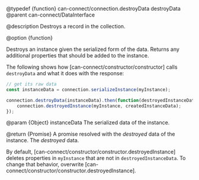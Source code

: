 @typedef {function} can-connect/connection.destroyData destroyData
@parent can-connect/DataInterface

@description Destroys a record in the collection.

@option {function}

Destroys an instance given the serialized form of the
data. Returns any additional properties that should be added to the instance.

The following shows how [can-connect/constructor/constructor] calls `destroyData` and
what it does with the response:

```js
// get its raw data
const instanceData = connection.serializeInstance(myInstance);

connection.destroyData(instanceData).then(function(destroyedInstanceData){
	connection.destroyedInstance(myInstance, createdInstanceData);
});
```

  @param {Object} instanceData The serialized data of the instance.

  @return {Promise<Object>} A promise resolved with the _destroyed_ data of the instance. The _destroyed_
  data.  

  By default, [can-connect/constructor/constructor.destroyedInstance] deletes properties in `myInstance` that are not in `destroyedInstanceData`.  To change that behavior, overwrite [can-connect/constructor/constructor.destroyedInstance].
